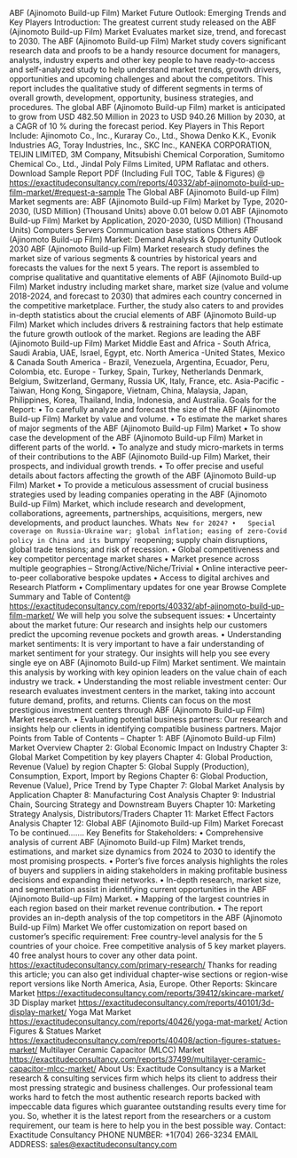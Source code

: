 ABF (Ajinomoto Build-up Film) Market Future Outlook: Emerging Trends and Key Players 
Introduction:
The greatest current  study released on the ABF (Ajinomoto Build-up Film) Market Evaluates market size, trend, and forecast to 2030. The ABF (Ajinomoto Build-up Film) Market study covers significant research data and proofs to be a handy resource document for managers, analysts, industry experts and other key people to have ready-to-access and self-analyzed study to help understand market trends, growth drivers, opportunities and upcoming challenges and about the competitors. This report includes the qualitative study of different segments in terms of overall growth, development, opportunity, business strategies, and procedures. 
The global ABF (Ajinomoto Build-up Film) market is anticipated to grow from USD 482.50 Million in 2023 to USD 940.26 Million by 2030, at a CAGR of 10 % during the forecast period.
Key Players in This Report Include: 
Ajinomoto Co., Inc., Kuraray Co., Ltd., Showa Denko K.K., Evonik Industries AG, Toray Industries, Inc., SKC Inc., KANEKA CORPORATION, TEIJIN LIMITED, 3M Company, Mitsubishi Chemical Corporation, Sumitomo Chemical Co., Ltd., Jindal Poly Films Limited, UPM Raflatac and others.
Download Sample Report PDF (Including Full TOC, Table & Figures) @ 
https://exactitudeconsultancy.com/reports/40332/abf-ajinomoto-build-up-film-market/#request-a-sample
The Global ABF (Ajinomoto Build-up Film) Market segments are:
ABF (Ajinomoto Build-up Film) Market by Type, 2020-2030, (USD Million) (Thousand Units)
above 0.01
below 0.01
ABF (Ajinomoto Build-up Film) Market by Application, 2020-2030, (USD Million) (Thousand Units)
Computers
Servers
Communication base stations
Others
ABF (Ajinomoto Build-up Film) Market: Demand Analysis & Opportunity Outlook 2030
ABF (Ajinomoto Build-up Film) Market research study defines the market size of various segments & countries by historical years and forecasts the values for the next 5 years. The report is assembled to comprise qualitative and quantitative elements of ABF (Ajinomoto Build-up Film) Market industry including market share, market size (value and volume 2018-2024, and forecast to 2030) that admires each country concerned in the competitive marketplace. Further, the study also caters to and provides in-depth statistics about the crucial elements of ABF (Ajinomoto Build-up Film) Market which includes drivers & restraining factors that help estimate the future growth outlook of the market.
Regions are leading the ABF (Ajinomoto Build-up Film) Market
Middle East and Africa - South Africa, Saudi Arabia, UAE, Israel, Egypt, etc.
North America -United States, Mexico & Canada
South America - Brazil, Venezuela, Argentina, Ecuador, Peru, Colombia, etc.
Europe - Turkey, Spain, Turkey, Netherlands Denmark, Belgium, Switzerland, Germany, Russia UK, Italy, France, etc.
Asia-Pacific -Taiwan, Hong Kong, Singapore, Vietnam, China, Malaysia, Japan, Philippines, Korea, Thailand, India, Indonesia, and Australia.
Goals for the Report:
•	To carefully analyze and forecast the size of the ABF (Ajinomoto Build-up Film) Market by value and volume.
•	To estimate the market shares of major segments of the ABF (Ajinomoto Build-up Film) Market 
•	To show case the development of the ABF (Ajinomoto Build-up Film) Market in different parts of the world.
•	To analyze and study micro-markets in terms of their contributions to the ABF (Ajinomoto Build-up Film) Market, their prospects, and individual growth trends.
•	To offer precise and useful details about factors affecting the growth of the ABF (Ajinomoto Build-up Film) Market 
•	To provide a meticulous assessment of crucial business strategies used by leading companies operating in the ABF (Ajinomoto Build-up Film) Market, which include research and development, collaborations, agreements, partnerships, acquisitions, mergers, new developments, and product launches.
What`s New for 2024?
•	Special coverage on Russia-Ukraine war; global inflation; easing of zero-Covid policy in China and its `bumpy` reopening; supply chain disruptions, global trade tensions; and risk of recession.
•	Global competitiveness and key competitor percentage market shares
•	Market presence across multiple geographies – Strong/Active/Niche/Trivial
•	Online interactive peer-to-peer collaborative bespoke updates
•	Access to digital archives and Research Platform
•	Complimentary updates for one year
Browse Complete Summary and Table of Content@  
https://exactitudeconsultancy.com/reports/40332/abf-ajinomoto-build-up-film-market/
We will help you solve the subsequent issues:
•	Uncertainty about the market future: Our research and insights help our customers predict the upcoming revenue pockets and growth areas.
•	Understanding market sentiments: It is very important to have a fair understanding of market sentiment for your strategy. Our insights will help you see every single eye on ABF (Ajinomoto Build-up Film) Market sentiment. We maintain this analysis by working with key opinion leaders on the value chain of each industry we track.
•	Understanding the most reliable investment center: Our research evaluates investment centers in the market, taking into account future demand, profits, and returns. Clients can focus on the most prestigious investment centers through ABF (Ajinomoto Build-up Film) Market research.
•	Evaluating potential business partners: Our research and insights help our clients in identifying compatible business partners.
Major Points from Table of Contents –
Chapter 1: ABF (Ajinomoto Build-up Film) Market Overview
Chapter 2: Global Economic Impact on Industry
Chapter 3: Global Market Competition by key players
Chapter 4: Global Production, Revenue (Value) by region
Chapter 5: Global Supply (Production), Consumption, Export, Import by Regions
Chapter 6: Global Production, Revenue (Value), Price Trend by Type
Chapter 7: Global Market Analysis by Application
Chapter 8: Manufacturing Cost Analysis
Chapter 9: Industrial Chain, Sourcing Strategy and Downstream Buyers
Chapter 10: Marketing Strategy Analysis, Distributors/Traders
Chapter 11: Market Effect Factors Analysis
Chapter 12: Global ABF (Ajinomoto Build-up Film) Market Forecast
To be continued…….
Key Benefits for Stakeholders:
•	Comprehensive analysis of current ABF (Ajinomoto Build-up Film) Market trends, estimations, and market size dynamics from 2024 to 2030 to identify the most promising prospects.
•	Porter’s five forces analysis highlights the roles of buyers and suppliers in aiding stakeholders in making profitable business decisions and expanding their networks.
•	In-depth research, market size, and segmentation assist in identifying current opportunities in the ABF (Ajinomoto Build-up Film) Market.
•	Mapping of the largest countries in each region based on their market revenue contribution.
•	The report provides an in-depth analysis of the top competitors in the ABF (Ajinomoto Build-up Film) Market
We offer customization on report based on customer’s specific requirement:
Free country-level analysis for the 5 countries of your choice.
Free competitive analysis of 5 key market players.
40 free analyst hours to cover any other data point.
https://exactitudeconsultancy.com/primary-research/
Thanks for reading this article; you can also get individual chapter-wise sections or region-wise report versions like North America, Asia, Europe.
Other Reports:
Skincare Market
https://exactitudeconsultancy.com/reports/39412/skincare-market/
3D Display market
https://exactitudeconsultancy.com/reports/40101/3d-display-market/
Yoga Mat Market
https://exactitudeconsultancy.com/reports/40426/yoga-mat-market/
Action Figures & Statues Market
https://exactitudeconsultancy.com/reports/40408/action-figures-statues-market/
Multilayer Ceramic Capacitor (MLCC) Market
https://exactitudeconsultancy.com/reports/37499/multilayer-ceramic-capacitor-mlcc-market/
About Us:
Exactitude Consultancy is a Market research & consulting services firm which helps its client to address their most pressing strategic and business challenges. Our professional team works hard to fetch the most authentic research reports backed with impeccable data figures which guarantee outstanding results every time for you. So, whether it is the latest report from the researchers or a custom requirement, our team is here to help you in the best possible way.
Contact:  
Exactitude Consultancy
PHONE NUMBER: +1(704) 266-3234
EMAIL ADDRESS: sales@exactitudeconsultancy.com
